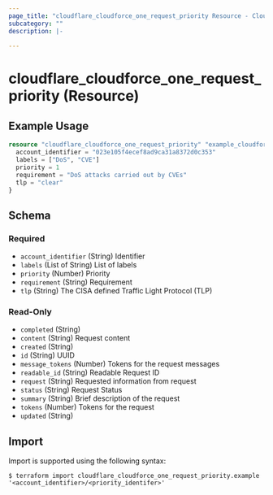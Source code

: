 ```yaml
---
page_title: "cloudflare_cloudforce_one_request_priority Resource - Cloudflare"
subcategory: ""
description: |-
  
---
```


# cloudflare_cloudforce_one_request_priority (Resource)



## Example Usage

```terraform
resource "cloudflare_cloudforce_one_request_priority" "example_cloudforce_one_request_priority" {
  account_identifier = "023e105f4ecef8ad9ca31a8372d0c353"
  labels = ["DoS", "CVE"]
  priority = 1
  requirement = "DoS attacks carried out by CVEs"
  tlp = "clear"
}
```

<!-- schema generated by tfplugindocs -->
## Schema

### Required

- `account_identifier` (String) Identifier
- `labels` (List of String) List of labels
- `priority` (Number) Priority
- `requirement` (String) Requirement
- `tlp` (String) The CISA defined Traffic Light Protocol (TLP)

### Read-Only

- `completed` (String)
- `content` (String) Request content
- `created` (String)
- `id` (String) UUID
- `message_tokens` (Number) Tokens for the request messages
- `readable_id` (String) Readable Request ID
- `request` (String) Requested information from request
- `status` (String) Request Status
- `summary` (String) Brief description of the request
- `tokens` (Number) Tokens for the request
- `updated` (String)

## Import

Import is supported using the following syntax:

```shell
$ terraform import cloudflare_cloudforce_one_request_priority.example '<account_identifier>/<priority_identifer>'
```
